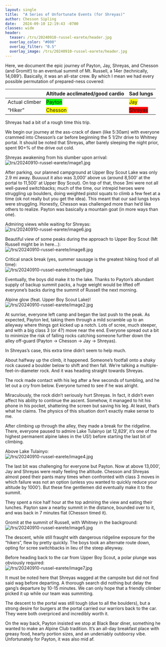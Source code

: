 ```yaml
---
layout: single
title:  "A Series of Unfortunate Events (for Shreyas)"
author: Chesson Sipling
date:   2024-09-10 12:19:43 -0700
classes: wide
header:
  teaser: /trs/20240910-russel-earete/header.jpg
  overlay_color: "#000"
  overlay_filter: "0.5"
  overlay_image: /trs/20240910-russel-earete/header.jpg
---
```


Here, we document the epic journey of Payton, Jay, Shreyas, and Chesson (and Gromit\!) to an eventual summit of Mt. Russell, a 14er (technically, 14,089’). Basically, it was an all-star crew. By which I mean we had every possible permutation of prepared-ness covered:

|  | Altitude acclimated/good cardio | Sad lungs |
| :---- | :---- | :---- |
| Actual climber | <span style="background-color: #00FF00">Payton</span> | <span style="background-color: #FFFF00">Jay</span>  |
| “Hiker” | <span style="background-color: #FFFF00">Chesson</span> | <span style="background-color: #FF0000">Shreyas</span>  |

Shreyas had a bit of a rough time this trip.

We begin our journey at the ass-crack of dawn (like 5:30am) with everyone crammed into Chesson’s car before beginning the 5 1/2hr drive to Whitney portal. It should be noted that Shreyas, after barely sleeping the night prior, spent 90+% of the drive out cold.

Shreyas awakening from his slumber upon arrival:
![trs/20240910-russel-earete/image1.jpg](image1)

After parking, our planned campground at Upper Boy Scout Lake was only 2.9 mi away. Buuuuut it also was 3,000’ above us (around 8,500’ at the portal to 11,500’ at Upper Boy Scout). On top of that, those 3mi were not all well-paved switchbacks; much of the time, our intrepid heroes were struggling up boulders, doing weighted pistol squats to climb a few feet at a time (ok not really but you get the idea). This meant that our sad lungs boys were struggling. Honestly, Chesson was challenged more than he’d like others to realize. Payton was basically a mountain goat (in more ways than one).

Admiring views while waiting for Shreyas:  
![trs/20240910-russel-earete/image6.jpg](image2)


Beautiful view of some peaks during the approach to Upper Boy Scout (Mt Russell might be in here…):  
![/trs/20240910-russel-earete/image8.jpg]()

Critical snack break (yes, summer sausage is the greatest hiking food of all time):  
![/trs/20240910-russel-earete/image9.jpg]()

Eventually, the boys did make it to the lake. Thanks to Payton’s abundant supply of backup summit packs, a huge weight would be lifted off everyone’s backs during the summit of Russell the next morning.

Alpine glow (feat. Upper Boy Scout Lake)\!  
![/trs/20240910-russel-earete/image2.jpg]()

At sunrise, everyone left camp and began the last push to the peak. As expected, Payton led, taking them through a mild scramble up to an alleyway where things got kicked up a notch. Lots of scree, much steeper, and with a big class 3 (or 4?) move near the end. Everyone spread out a bit to minimize the risk of falling rocks catching someone further down the alley off-guard (Payton \-\> Chesson \-\> Jay \-\> Shreyas).

In Shreyas’s case, this extra time didn’t seem to help much.

About halfway up the climb, it happened. Someone’s footfall onto a shaky rock caused a boulder below to shift and then fall. We’re talking a multiple-feet-in-diameter rock. And it was heading straight towards Shreyas.

The rock made contact with his leg after a few seconds of tumbling, and he let out a cry from below. Everyone turned to see if he was alright.

Miraculously, the rock didn’t seriously hurt Shreyas. In fact, it didn’t even affect his ability to continue the ascent. Somehow, it managed to hit his phone in his pocket, shattering the screen but saving his leg. At least, that’s what he claims. The physics of this situation don’t exactly make sense to me.

After climbing up through the alley, they made a break for the ridgeline. There, everyone paused to admire Lake Tulainyo (at 12,829’, it’s one of the highest permanent alpine lakes in the US\!) before starting the last bit of climbing.

Above Lake Tulainyo:  
![/trs/20240910-russel-earete/image4.jpg]()

The last bit was challenging for everyone but Payton. Now at above 13,000’, Jay and Shreyas were really feeling the altitude. Chesson and Shreyas almost peed their pants many times when confronted with class 3 moves in which failure was not an option (unless you wanted to quickly reduce your altitude by 1000’). But these fine gentlemen did eventually make it to the summit.

They spent a nice half hour at the top admiring the view and eating their lunches. Payton saw a nearby summit in the distance, bounded over to it, and was back in 7 minutes flat (Chesson timed it).

Gromit at the summit of Russell, with Whitney in the background:  
![/trs/20240910-russel-earete/image5.jpg]()

The descent, while still fraught with dangerous ridgeline exposure for the “hikers”, flew by pretty quickly. The boys took an alternate route down, opting for scree switchbacks in lieu of the steep alleyway.


Before heading back to the car from Upper Boy Scout, a polar plunge was obviously required:  
![/trs/20240910-russel-earete/image7.jpg]()

It must be noted here that Shreyas wagged at the campsite but did not find said wag before departing. A thorough search did nothing but delay the gang’s departure by 10-15 minutes. We can only hope that a friendly climber picked it up while our team was summiting.

The descent to the portal was still tough (due to all the boulders), but a strong desire for burgers at the portal carried our warriors back to the car. They were both overpriced and incredibly worth it.

On the way back, Payton insisted we stop at Black Bear diner, something he wanted to make an Alpine Club tradition. It’s an all-day breakfast place with greasy food, hearty portion sizes, and an undeniably outdoorsy vibe. Unfortunately for Payton, it was also mid af.
